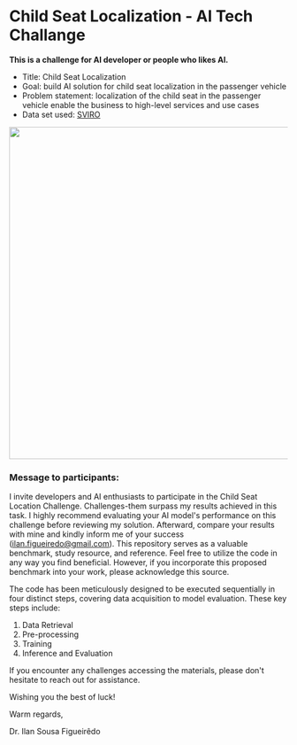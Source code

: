 # Child Seat Localization - AI Tech Challange 

**This is a challenge for AI developer or people who likes AI.**
* Title: Child Seat Localization
* Goal: build AI solution for child seat localization in the passenger vehicle
* Problem statement: localization of the child seat in the passenger vehicle enable the business to high-level services and use cases
* Data set used: [SVIRO](https://sviro.kl.dfki.de/)

<img src="https://github.com/Ilanfigueiredo/Child_Seat_Localization/assets/31046784/66b17f1a-e9e6-4dea-a888-e228cbe4c212" width="600">

### Message to participants:

I invite developers and AI enthusiasts to participate in the Child Seat Location Challenge. Challenges-them surpass my results achieved in this task. I highly recommend evaluating your AI model's performance on this challenge before reviewing my solution. Afterward, compare your results with mine and kindly inform me of your success (ilan.figueiredo@gmail.com). This repository serves as a valuable benchmark, study resource, and reference. Feel free to utilize the code in any way you find beneficial. However, if you incorporate this proposed benchmark into your work, please acknowledge this source.

The code has been meticulously designed to be executed sequentially in four distinct steps, covering data acquisition to model evaluation.  These key steps include:

1. Data Retrieval
2. Pre-processing
3. Training
4. Inference and Evaluation

If you encounter any challenges accessing the materials, please don't hesitate to reach out for assistance.

Wishing you the best of luck!

Warm regards,

Dr. Ilan Sousa Figueirêdo
